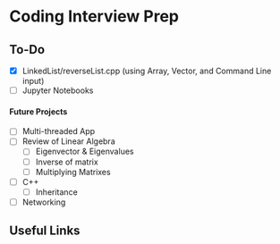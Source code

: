 # Coding Interview Prep #



## To-Do  ##

- [x] LinkedList/reverseList.cpp (using Array, Vector, and Command Line input)
- [ ] Jupyter Notebooks

#### Future Projects ####
- [ ] Multi-threaded App
- [ ] Review of Linear Algebra 
    - [ ] Eigenvector & Eigenvalues
    - [ ] Inverse of matrix
    - [ ] Multiplying Matrixes 
- [ ] C++ 
    - [ ] Inheritance 
- [ ] Networking 

## Useful Links ##